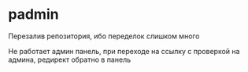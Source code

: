 # padmin
Перезалив репозитория, ибо переделок слишком много


Не работает админ панель, при переходе на ссылку с проверкой на админа, редирект обратно в панель
